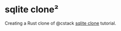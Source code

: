 # sqlite clone²


Creating a Rust clone of @cstack [sqlite clone](https://github.com/cstack/db_tutorial) tutorial. 

